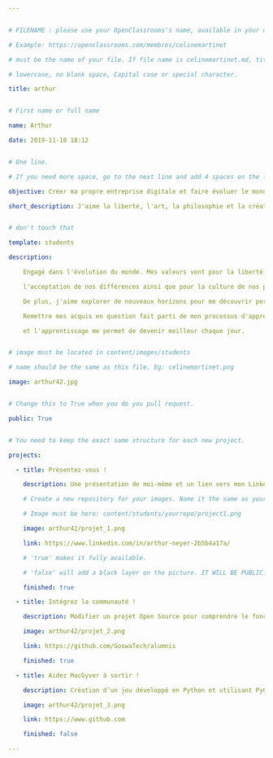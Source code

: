 ```yaml
---


# FILENAME : please use your OpenClassrooms's name, available in your url.

# Example: https://openclassrooms.com/membres/celinemartinet

# must be the name of your file. If file name is celinemartinet.md, title is celinemartinet.

# lowercase, no blank space, Capital case or special character.

title: arthur


# First name or full name

name: Arthur

date: 2019-11-18 18:12


# One line.

# If you need more space, go to the next line and add 4 spaces on the left, as in 'description'.

objective: Créer ma propre entreprise digitale et faire évoluer le monde.

short_description: J'aime la liberté, l'art, la philosophie et la création de nouveaux concepts.


# don't touch that

template: students

description:

    Engagé dans l'évolution du monde. Mes valeurs vont pour la liberté, le partage,

    l'acceptation de nos différences ainsi que pour la culture de nos passions.

    De plus, j'aime explorer de nouveaux horizons pour me découvrir personnellement.

    Remettre mes acquis en question fait parti de mon processus d'apprentissage

    et l'apprentissage me permet de devenir meilleur chaque jour.


# image must be located in content/images/students

# name should be the same as this file. Eg: celinemartinet.png

image: arthur42.jpg


# Change this to True when you do you pull request.

public: True


# You need to keep the exact same structure for each new project.

projects:

  - title: Présentez-vous !

    description: Une présentation de moi-même et un lien vers mon LinkedIn.

    # Create a new repository for your images. Name it the same as your nickname and profile picture.

    # Image must be here: content/students/yourrepo/project1.png

    image: arthur42/projet_1.png

    link: https://www.linkedin.com/in/arthur-neyer-2b5b4a17a/

    # 'true' makes it fully available.

    # 'false' will add a black layer on the picture. IT WILL BE PUBLIC!

    finished: true

  - title: Intégrez la communauté !

    description: Modifier un projet Open Source pour comprendre le fonctionnement de Git, de Github et des pull requests.

    image: arthur42/projet_2.png

    link: https://github.com/GoswaTech/alumnis

    finished: true

  - title: Aidez MacGyver à sortir !

    description: Création d’un jeu développé en Python et utilisant PyGame.

    image: arthur42/projet_3.png

    link: https://www.github.com

    finished: false

---
```

